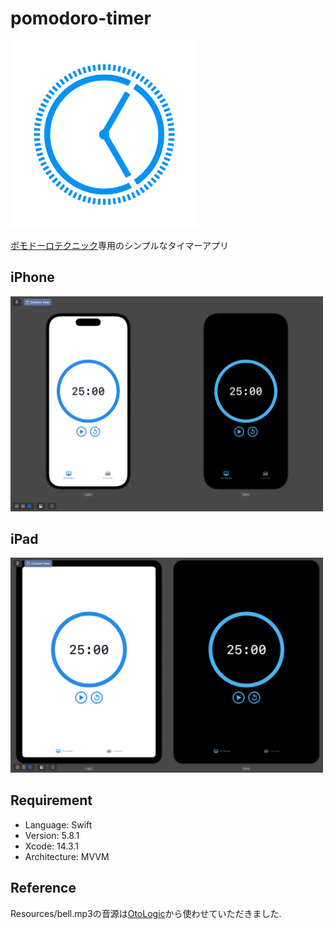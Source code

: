 # pomodoro-timer

<img src="./img//pomodoro-timer-logo.jpg" width="300">

[ポモドーロテクニック](https://ja.wikipedia.org/wiki/%E3%83%9D%E3%83%A2%E3%83%89%E3%83%BC%E3%83%AD%E3%83%BB%E3%83%86%E3%82%AF%E3%83%8B%E3%83%83%E3%82%AF)専用のシンプルなタイマーアプリ

## iPhone
<img src="./img//pomodoro-timer-iphone.png" width="500">

## iPad
<img src="./img//pomodoro-timer-ipad.png" width="500">


## Requirement
- Language: Swift
- Version: 5.8.1
- Xcode: 14.3.1
- Architecture: MVVM

## Reference
Resources/bell.mp3の音源は[OtoLogic](https://otologic.jp/free/license.html)から使わせていただきました.
